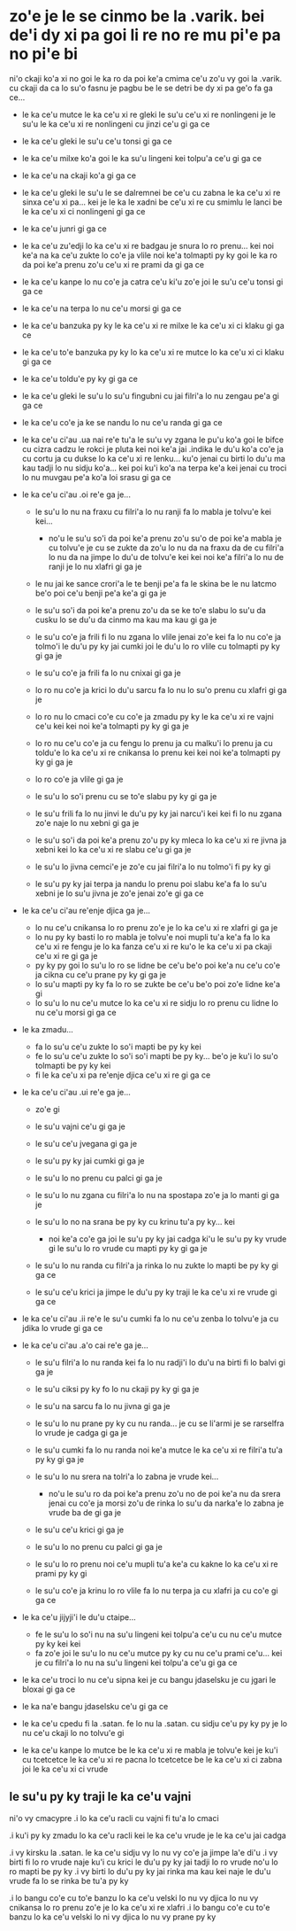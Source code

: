 zo'e je le se cinmo be la .varik. bei de'i dy xi pa goi li re no re mu pi'e pa no pi'e bi
=========================================================================================

ni'o ckaji ko'a xi no goi le ka ro da poi ke'a cmima ce'u zo'u vy goi la .varik. cu ckaji da ca lo su'o fasnu je pagbu be le se detri be dy xi pa ge'o fa ga ce...

* le ka ce'u mutce le ka ce'u xi re gleki le su'u ce'u xi re nonlingeni je le su'u le ka ce'u xi re nonlingeni cu jinzi ce'u gi ga ce
* le ka ce'u gleki le su'u ce'u tonsi gi ga ce
* le ka ce'u milxe ko'a goi le ka su'u lingeni kei tolpu'a ce'u gi ga ce
* le ka ce'u na ckaji ko'a gi ga ce
* le ka ce'u gleki le su'u le se dalremnei be ce'u cu zabna le ka ce'u xi re sinxa ce'u xi pa... kei je le ka le xadni be ce'u xi re cu smimlu le lanci be le ka ce'u xi ci nonlingeni gi ga ce
* le ka ce'u junri gi ga ce
* le ka ce'u zu'edji lo ka ce'u xi re badgau je snura lo ro prenu... kei noi ke'a na ka ce'u zukte lo co'e ja vlile noi ke'a tolmapti py ky goi le ka ro da poi ke'a prenu zo'u ce'u xi re prami da gi ga ce
* le ka ce'u kanpe lo nu co'e ja catra ce'u ki'u zo'e joi le su'u ce'u tonsi gi ga ce
* le ka ce'u na terpa lo nu ce'u morsi gi ga ce
* le ka ce'u banzuka py ky le ka ce'u xi re milxe le ka ce'u xi ci klaku gi ga ce
* le ka ce'u to'e banzuka py ky lo ka ce'u xi re mutce lo ka ce'u xi ci klaku gi ga ce
* le ka ce'u toldu'e py ky gi ga ce
* le ka ce'u gleki le su'u lo su'u fingubni cu jai filri'a lo nu zengau pe'a gi ga ce
* le ka ce'u co'e ja ke se nandu lo nu ce'u randa gi ga ce

* le ka ce'u ci'au .ua nai re'e tu'a le su'u vy zgana le pu'u ko'a goi le bifce cu cizra cadzu le rokci je pluta kei noi ke'a jai .indika le du'u ko'a co'e ja cu cortu ja cu dukse lo ka ce'u xi re lenku... ku'o jenai cu birti lo du'u ma kau tadji lo nu sidju ko'a... kei poi ku'i ko'a na terpa ke'a kei jenai cu troci lo nu muvgau pe'a ko'a loi srasu gi ga ce

* le ka ce'u ci'au .oi re'e ga je...

  * le su'u lo nu na fraxu cu filri'a lo nu ranji fa lo mabla je tolvu'e kei kei...

    * no'u le su'u so'i da poi ke'a prenu zo'u su'o de poi ke'a mabla je cu tolvu'e je cu se zukte da zo'u lo nu da na fraxu da de cu filri'a lo nu da na jimpe lo du'u de tolvu'e kei kei noi ke'a filri'a lo nu de ranji je lo nu xlafri gi ga je

  * le nu jai ke sance crori'a le te benji pe'a fa le skina be le nu latcmo be'o poi ce'u benji pe'a ke'a gi ga je
  * le su'u so'i da poi ke'a prenu zo'u da se ke to'e slabu lo su'u da cusku lo se du'u da cinmo ma kau ma kau gi ga je
  * le su'u co'e ja frili fi lo nu zgana lo vlile jenai zo'e kei fa lo nu co'e ja tolmo'i le du'u py ky jai cumki joi le du'u lo ro vlile cu tolmapti py ky gi ga je
  * le su'u co'e ja frili fa lo nu cnixai gi ga je
  * lo ro nu co'e ja krici lo du'u sarcu fa lo nu lo su'o prenu cu xlafri gi ga je
  * lo ro nu lo cmaci co'e cu co'e ja zmadu py ky le ka ce'u xi re vajni ce'u kei kei noi ke'a tolmapti py ky gi ga je
  * lo ro nu ce'u co'e ja cu fengu lo prenu ja cu malku'i lo prenu ja cu toldu'e lo ka ce'u xi re cnikansa lo prenu kei kei noi ke'a tolmapti py ky gi ga je
  * lo ro co'e ja vlile gi ga je
  * le su'u lo so'i prenu cu se to'e slabu py ky gi ga je
  * le su'u frili fa lo nu jinvi le du'u py ky jai narcu'i kei kei fi lo nu zgana zo'e naje lo nu xebni gi ga je
  * le su'u so'i da poi ke'a prenu zo'u py ky mleca lo ka ce'u xi re jivna ja xebni kei lo ka ce'u xi re slabu ce'u gi ga je
  * le su'u lo jivna cemci'e je zo'e cu jai filri'a lo nu tolmo'i fi py ky gi
  * le su'u py ky jai terpa ja nandu lo prenu poi slabu ke'a fa lo su'u xebni je lo su'u jivna je zo'e jenai zo'e gi ga ce

* le ka ce'u ci'au re'enje djica ga je...

  * lo nu ce'u cnikansa lo ro prenu zo'e je lo ka ce'u xi re xlafri gi ga je
  * lo nu py ky basti lo ro mabla je tolvu'e noi mupli tu'a ke'a fa lo ka ce'u xi re fengu je lo ka fanza ce'u xi re ku'o le ka ce'u xi pa ckaji ce'u xi re gi ga je
  * py ky py goi lo su'u lo ro se lidne be ce'u be'o poi ke'a nu ce'u co'e ja cikna cu ce'u prane py ky gi ga je
  * lo su'u mapti py ky fa lo ro se zukte be ce'u be'o poi zo'e lidne ke'a gi
  * lo su'u lo nu ce'u mutce lo ka ce'u xi re sidju lo ro prenu cu lidne lo nu ce'u morsi gi ga ce

* le ka zmadu...

  * fa lo su'u ce'u zukte lo so'i mapti be py ky kei
  * fe lo su'u ce'u zukte lo so'i so'i mapti be py ky... be'o je ku'i lo su'o tolmapti be py ky kei
  * fi le ka ce'u xi pa re'enje djica ce'u xi re gi ga ce

* le ka ce'u ci'au .ui re'e ga je...

  * zo'e gi
  * le su'u vajni ce'u gi ga je
  * le su'u ce'u jvegana gi ga je
  * le su'u py ky jai cumki gi ga je
  * le su'u lo no prenu cu palci gi ga je
  * le su'u lo nu zgana cu filri'a lo nu na spostapa zo'e ja lo manti gi ga je
  * le su'u lo no na srana be py ky cu krinu tu'a py ky... kei

    * noi ke'a co'e ga joi le su'u py ky jai cadga ki'u le su'u py ky vrude gi le su'u lo ro vrude cu mapti py ky gi ga je

  * le su'u lo nu randa cu filri'a ja rinka lo nu zukte lo mapti be py ky gi ga ce
  * le su'u ce'u krici ja jimpe le du'u py ky traji le ka ce'u xi re vrude gi ga ce

* le ka ce'u ci'au .ii re'e le su'u cumki fa lo nu ce'u zenba lo tolvu'e ja cu jdika lo vrude gi ga ce

* le ka ce'u ci'au .a'o cai re'e ga je...

  * le su'u filri'a lo nu randa kei fa lo nu radji'i lo du'u na birti fi lo balvi gi ga je
  * le su'u ciksi py ky fo lo nu ckaji py ky gi ga je
  * le su'u na sarcu fa lo nu jivna gi ga je
  * le su'u lo nu prane py ky cu nu randa... je cu se li'armi je se rarselfra lo vrude je cadga gi ga je
  * le su'u cumki fa lo nu randa noi ke'a mutce le ka ce'u xi re filri'a tu'a py ky gi ga je
  * le su'u lo nu srera na tolri'a lo zabna je vrude kei...

    * no'u le su'u ro da poi ke'a prenu zo'u no de poi ke'a nu da srera jenai cu co'e ja morsi zo'u de rinka lo su'u da narka'e lo zabna je vrude ba de gi ga je

  * le su'u ce'u krici gi ga je
  * le su'u lo no prenu cu palci gi ga je
  * le su'u lo ro prenu noi ce'u mupli tu'a ke'a cu kakne lo ka ce'u xi re prami py ky gi
  * le su'u co'e ja krinu lo ro vlile fa lo nu terpa ja cu xlafri ja cu co'e gi ga ce

* le ka ce'u jijyji'i le du'u ctaipe...

  * fe le su'u lo so'i nu na su'u lingeni kei tolpu'a ce'u cu nu ce'u mutce py ky kei kei
  * fa zo'e joi le su'u lo nu ce'u mutce py ky cu nu ce'u prami ce'u... kei je cu filri'a lo nu na su'u lingeni kei tolpu'a ce'u gi ga ce

* le ka ce'u troci lo nu ce'u sipna kei je cu bangu jdaselsku je cu jgari le bloxai gi ga ce
* le ka na'e bangu jdaselsku ce'u gi ga ce
* le ka ce'u cpedu fi la .satan. fe lo nu la .satan. cu sidju ce'u py ky py je lo nu ce'u ckaji lo no tolvu'e gi
* le ka ce'u kanpe lo mutce be le ka ce'u xi re mabla je tolvu'e kei je ku'i cu tcetcetce le ka ce'u xi re pacna lo tcetcetce be le ka ce'u xi ci zabna joi le ka ce'u xi ci vrude

## le su'u py ky traji le ka ce'u vajni
ni'o vy cmacypre  .i lo ka ce'u racli cu vajni fi tu'a lo cmaci

.i ku'i py ky zmadu lo ka ce'u racli kei le ka ce'u vrude je le ka ce'u jai cadga

.i vy kirsku la .satan. le ka ce'u sidju vy lo nu vy co'e ja jimpe la'e di'u  .i vy birti fi lo ro vrude naje ku'i cu krici le du'u py ky jai tadji lo ro vrude no'u lo ro mapti be py ky  .i vy birti lo du'u py ky jai rinka ma kau kei naje le du'u vrude fa lo se rinka be tu'a py ky

.i lo bangu co'e cu to'e banzu lo ka ce'u velski lo nu vy djica lo nu vy cnikansa lo ro prenu zo'e je lo ka ce'u xi re xlafri
.i lo bangu co'e cu to'e banzu lo ka ce'u velski lo ni vy djica lo nu vy prane py ky
